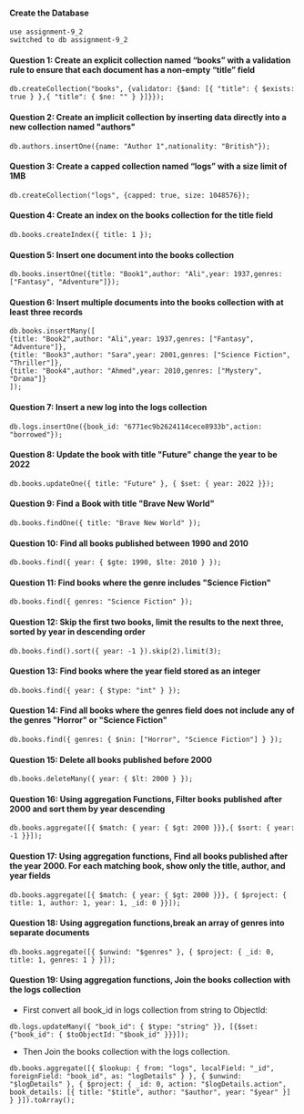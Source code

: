 #### Create the Database

```mongosh
use assignment-9_2
switched to db assignment-9_2
```

#### Question 1: Create an explicit collection named “books” with a validation rule to ensure that each document has a non-empty “title” field  

```mongosh
db.createCollection("books", {validator: {$and: [{ "title": { $exists: true } },{ "title": { $ne: "" } }]}});
```

#### Question 2: Create an implicit collection by inserting data directly into a new collection named "authors"

```mongosh
db.authors.insertOne({name: "Author 1",nationality: "British"}); 
```

#### Question 3: Create a capped collection named “logs” with a size limit of 1MB

```mongosh
db.createCollection("logs", {capped: true, size: 1048576});
```  

#### Question 4: Create an index on the books collection for the title field

```mongosh
db.books.createIndex({ title: 1 });
```

#### Question 5: Insert one document into the books collection

```mongosh
db.books.insertOne({title: "Book1",author: "Ali",year: 1937,genres: ["Fantasy", "Adventure"]});
```

#### Question 6: Insert multiple documents into the books collection with at least three records

```mongosh
db.books.insertMany([
{title: "Book2",author: "Ali",year: 1937,genres: ["Fantasy", "Adventure"]},
{title: "Book3",author: "Sara",year: 2001,genres: ["Science Fiction", "Thriller"]},
{title: "Book4",author: "Ahmed",year: 2010,genres: ["Mystery", "Drama"]}
]);
```

#### Question 7: Insert a new log into the logs collection

```mongosh
db.logs.insertOne({book_id: "6771ec9b2624114cece8933b",action: "borrowed"});
```

#### Question 8: Update the book with title "Future" change the year to be 2022

```mongosh
db.books.updateOne({ title: "Future" }, { $set: { year: 2022 }});
```

#### Question 9: Find a Book with title "Brave New World"

```mongosh
db.books.findOne({ title: "Brave New World" });
```

#### Question 10: Find all books published between 1990 and 2010

```mongosh
db.books.find({ year: { $gte: 1990, $lte: 2010 } });
```

#### Question 11: Find books where the genre includes "Science Fiction"

```mongosh
db.books.find({ genres: "Science Fiction" });
```

#### Question 12: Skip the first two books, limit the results to the next three, sorted by year in descending order

```mongosh
db.books.find().sort({ year: -1 }).skip(2).limit(3);
```

#### Question 13: Find books where the year field stored as an integer

```mongosh
db.books.find({ year: { $type: "int" } });
```

#### Question 14: Find all books where the genres field does not include any of the genres "Horror" or "Science Fiction"

```mongosh
db.books.find({ genres: { $nin: ["Horror", "Science Fiction"] } });
```

#### Question 15: Delete all books published before 2000

```mongosh
db.books.deleteMany({ year: { $lt: 2000 } });
```

#### Question 16: Using aggregation Functions, Filter books published after 2000 and sort them by year descending

```mongosh
db.books.aggregate([{ $match: { year: { $gt: 2000 }}},{ $sort: { year: -1 }}]);
```

#### Question 17: Using aggregation functions, Find all books published after the year 2000. For each matching book, show only the title, author, and year fields

```mongosh
db.books.aggregate([{ $match: { year: { $gt: 2000 }}}, { $project: { title: 1, author: 1, year: 1, _id: 0 }}]);
```

#### Question 18: Using aggregation functions,break an array of genres into separate documents

```mongosh
db.books.aggregate([{ $unwind: "$genres" }, { $project: { _id: 0, title: 1, genres: 1 } }]);
```

#### Question 19: Using aggregation functions, Join the books collection with the logs collection

- First convert all book_id in logs collection from string to ObjectId:

```mongosh
db.logs.updateMany({ "book_id": { $type: "string" }}, [{$set: {"book_id": { $toObjectId: "$book_id" }}}]);
```

- Then Join the books collection with the logs collection.

```mongosh
db.books.aggregate([{ $lookup: { from: "logs", localField: "_id", foreignField: "book_id", as: "logDetails" } }, { $unwind: "$logDetails" }, { $project: { _id: 0, action: "$logDetails.action", book_details: [{ title: "$title", author: "$author", year: "$year" }] } }]).toArray();
```
